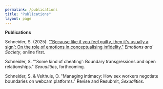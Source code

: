 ```yaml
---
permalink: /publications
title: "Publications"
layout: page
---
```


**Publications**

Schneider, S. (2025). ["'Because like if you feel guilty, then it's usually a sign': On the role of emotions in conceptualising infidelity."](https://doi.org/10.1332/26316897Y2025D000000056) *Emotions and Society*, online first. 

Schneider, S. "'Some kind of cheating': Boundary transgressions and open relationships." *Sexualities*, forthcoming.

Schneider, S. & Velthuis, O. "Managing intimacy: How sex workers negotiate boundaries on webcam platforms." Revise and Resubmit, *Sexualities*.

